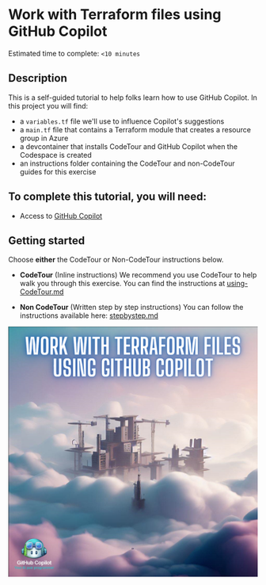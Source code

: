 # Work with Terraform files using GitHub Copilot

Estimated time to complete: `<10 minutes`

## Description
This is a self-guided tutorial to help folks learn how to use GitHub Copilot. In this project you will find: 
* a `variables.tf` file we'll use to influence Copilot's suggestions
* a `main.tf` file that contains a Terraform module that creates a resource group in Azure
* a devcontainer that installs CodeTour and GitHub Copilot when the Codespace is created
* an instructions folder containing the CodeTour and non-CodeTour guides for this exercise 

## To complete this tutorial, you will need:
* Access to [GitHub Copilot](https://github.com/features/copilot)

## Getting started

Choose **either** the CodeTour or Non-CodeTour instructions below.

* **CodeTour**  (Inline instructions)
We recommend you use CodeTour to help walk you through this exercise. You can find the instructions at [using-CodeTour.md]("./instructions/using-CodeTour.md")


* **Non CodeTour** (Written step by step instructions)
You can follow the instructions available here: [stepbystep.md](./instructions/stepbystep.md)

<img width="1090" alt="Building in the clouds image" src="./assets/Terraform-image.png">